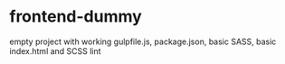 # frontend-dummy
empty project with working gulpfile.js, package.json, basic SASS, basic index.html and SCSS lint
